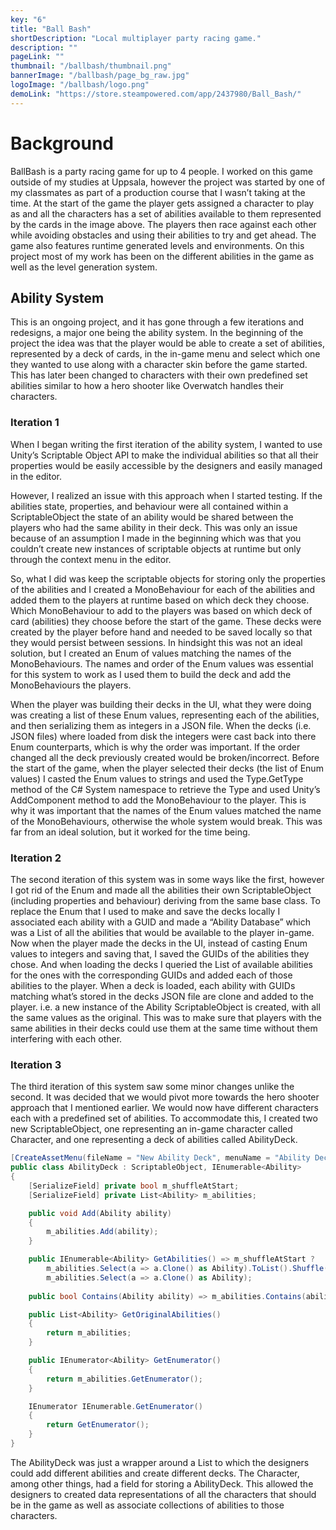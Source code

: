 ```yaml
---
key: "6"
title: "Ball Bash"
shortDescription: "Local multiplayer party racing game."
description: ""
pageLink: ""
thumbnail: "/ballbash/thumbnail.png"
bannerImage: "/ballbash/page_bg_raw.jpg"
logoImage: "/ballbash/logo.png"
demoLink: "https://store.steampowered.com/app/2437980/Ball_Bash/"
---
```


# Background

BallBash is a party racing game for up to 4 people. I worked on this game outside of my studies at Uppsala, however the project was started by one of my classmates as part of a production course that I wasn’t taking at the time. At the start of the game the player gets assigned a character to play as and all the characters has a set of abilities available to them represented by the cards in the image above. The players then race against each other while avoiding obstacles and using their abilities to try and get ahead. The game also features runtime generated levels and environments.
On this project most of my work has been on the different abilities in the game as well as the level generation system. 

## Ability System

This is an ongoing project, and it has gone through a few iterations and redesigns, a major one being the ability system. In the beginning of the project the idea was that the player would be able to create a set of abilities, represented by a deck of cards, in the in-game menu and select which one they wanted to use along with a character skin before the game started. This has later been changed to characters with their own predefined set abilities similar to how a hero shooter like Overwatch handles their characters.

### Iteration 1

When I began writing the first iteration of the ability system, I wanted to use Unity’s Scriptable Object API to make the individual abilities so that all their properties would be easily accessible by the designers and easily managed in the editor. 

However, I realized an issue with this approach when I started testing. If the abilities state, properties, and behaviour were all contained within a ScriptableObject the state of an ability would be shared between the players who had the same ability in their deck. This was only an issue because of an assumption I made in the beginning which was that you couldn’t create new instances of scriptable objects at runtime but only through the context menu in the editor. 

So, what I did was keep the scriptable objects for storing only the properties of the abilities and I created a MonoBehaviour for each of the abilities and added them to the players at runtime based on which deck they choose. 
Which MonoBehaviour to add to the players was based on which deck of card (abilities) they choose before the start of the game. These decks were created by the player before hand and needed to be saved locally so that they would persist between sessions. In hindsight this was not an ideal solution, but I created an Enum of values matching the names of the MonoBehaviours. The names and order of the Enum values was essential for this system to work as I used them to build the deck and add the MonoBehaviours the players. 

When the player was building their decks in the UI, what they were doing was creating a list of these Enum values, representing each of the abilities, and then serializing them as integers in a JSON file. When the decks (i.e. JSON files) where loaded from disk the integers were cast back into there Enum counterparts, which is why the order was important. If the order changed all the deck previously created would be broken/incorrect. Before the start of the game, when the player selected their decks (the list of Enum values) I casted the Enum values to strings and used the Type.GetType method of the C# System namespace to retrieve the Type and used Unity’s AddComponent method to add the MonoBehaviour to the player. This is why it was important that the names of the Enum values matched the name of the MonoBehaviours, otherwise the whole system would break. This was far from an ideal solution, but it worked for the time being.

### Iteration 2

The second iteration of this system was in some ways like the first, however I got rid of the Enum and made all the abilities their own ScriptableObject (including properties and behaviour) deriving from the same base class. To replace the Enum that I used to make and save the decks locally I associated each ability with a GUID and made a “Ability Database” which was a List of all the abilities that would be available to the player in-game. Now when the player made the decks in the UI, instead of casting Enum values to integers and saving that, I saved the GUIDs of the abilities they chose. And when loading the decks I queried the List of available abilities for the ones with the corresponding GUIDs and added each of those abilities to the player. 
When a deck is loaded, each ability with GUIDs matching what’s stored in the decks JSON file are clone and added to the player. i.e. a new instance of the Ability ScriptableObject is created, with all the same values as the original. This was to make sure that players with the same abilities in their decks could use them at the same time without them interfering with each other. 

### Iteration 3

The third iteration of this system saw some minor changes unlike the second. It was decided that we would pivot more towards the hero shooter approach that I mentioned earlier. We would now have different characters each with a predefined set of abilities. To accommodate this, I created two new ScriptableObject, one representing an in-game character called Character, and one representing a deck of abilities called AbilityDeck. 

```C#
[CreateAssetMenu(fileName = "New Ability Deck", menuName = "Ability Deck")]
public class AbilityDeck : ScriptableObject, IEnumerable<Ability>
{
    [SerializeField] private bool m_shuffleAtStart;
    [SerializeField] private List<Ability> m_abilities;

    public void Add(Ability ability)
    {
        m_abilities.Add(ability);
    }

    public IEnumerable<Ability> GetAbilities() => m_shuffleAtStart ? 
        m_abilities.Select(a => a.Clone() as Ability).ToList().Shuffle() : 
        m_abilities.Select(a => a.Clone() as Ability);
    
    public bool Contains(Ability ability) => m_abilities.Contains(ability);

    public List<Ability> GetOriginalAbilities()
    {
        return m_abilities;
    }

    public IEnumerator<Ability> GetEnumerator()
    {
        return m_abilities.GetEnumerator();
    }

    IEnumerator IEnumerable.GetEnumerator()
    {
        return GetEnumerator();
    }
}
```

The AbilityDeck was just a wrapper around a List to which the designers could add different abilities and create different decks. The Character, among other things, had a field for storing a AbilityDeck. This allowed the designers to created data representations of all the characters that should be in the game as well as associate collections of abilities to those characters. 
